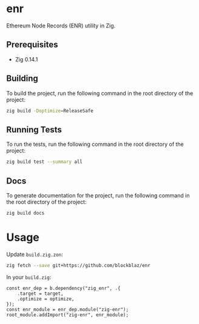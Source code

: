 # enr
Ethereum Node Records (ENR) utility in Zig.

## Prerequisites

- Zig 0.14.1

## Building

To build the project, run the following command in the root directory of the project:

```bash
zig build -Doptimize=ReleaseSafe
```

## Running Tests

To run the tests, run the following command in the root directory of the project:

```bash
zig build test --summary all
```

## Docs

To generate documentation for the project, run the following command in the root directory of the project:

```bash
zig build docs
```

# Usage

Update `build.zig.zon`:

```sh
zig fetch --save git+https://github.com/blockblaz/enr
```

In your `build.zig`:

```zig
const enr_dep = b.dependency("zig_enr", .{
    .target = target,
    .optimize = optimize,
});
const enr_module = enr_dep.module("zig-enr");
root_module.addImport("zig-enr", enr_module);
```
